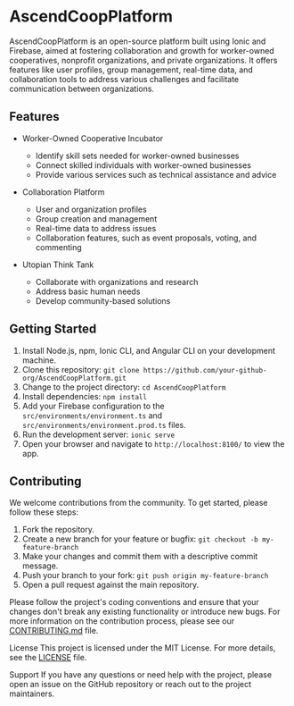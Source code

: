 # AscendCoopPlatform

AscendCoopPlatform is an open-source platform built using Ionic and Firebase, aimed at fostering collaboration and growth for worker-owned cooperatives, nonprofit organizations, and private organizations. It offers features like user profiles, group management, real-time data, and collaboration tools to address various challenges and facilitate communication between organizations.

## Features

- Worker-Owned Cooperative Incubator
  - Identify skill sets needed for worker-owned businesses
  - Connect skilled individuals with worker-owned businesses
  - Provide various services such as technical assistance and advice

- Collaboration Platform
  - User and organization profiles
  - Group creation and management
  - Real-time data to address issues
  - Collaboration features, such as event proposals, voting, and commenting

- Utopian Think Tank
  - Collaborate with organizations and research
  - Address basic human needs
  - Develop community-based solutions

## Getting Started

1. Install Node.js, npm, Ionic CLI, and Angular CLI on your development machine.
2. Clone this repository: `git clone https://github.com/your-github-org/AscendCoopPlatform.git`
3. Change to the project directory: `cd AscendCoopPlatform`
4. Install dependencies: `npm install`
5. Add your Firebase configuration to the `src/environments/environment.ts` and `src/environments/environment.prod.ts` files.
6. Run the development server: `ionic serve`
7. Open your browser and navigate to `http://localhost:8100/` to view the app.

## Contributing

We welcome contributions from the community. To get started, please follow these steps:

1. Fork the repository.
2. Create a new branch for your feature or bugfix: `git checkout -b my-feature-branch`
3. Make your changes and commit them with a descriptive commit message.
4. Push your branch to your fork: `git push origin my-feature-branch`
5. Open a pull request against the main repository.

Please follow the project's coding conventions and ensure that your changes don't break any existing functionality or introduce new bugs. For more information on the contribution process, please see our [CONTRIBUTING.md](CONTRIBUTING.md) file.

License
This project is licensed under the MIT License. For more details, see the [LICENSE](https://opensource.org/licenses/MIT) file.

Support
If you have any questions or need help with the project, please open an issue on the GitHub repository or reach out to the project maintainers.
